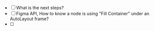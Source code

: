 - [ ] What is the next steps?
- [ ] Figma API, How to know a node is using "Fill Container" under an AutoLayout frame?
- [ ]
